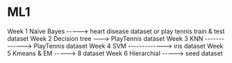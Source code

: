# ML1

Week 1 Naive Bayes -----> heart disease dataset or play tennis train & test dataset
Week 2 Decision tree ---> PlayTennis dataset
Week 3 KNN -------------> PlayTennis dataset
Week 4 SVM -------------> iris dataset
Week 5 Kmeans & EM -----> 8 dataset
Week 6 Hierarchial -----> seed dataset
